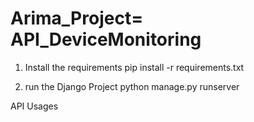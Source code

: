 # Arima_Project= API_DeviceMonitoring

1. Install the requirements
   pip install -r requirements.txt

2. run the Django Project
   python manage.py runserver

API Usages
